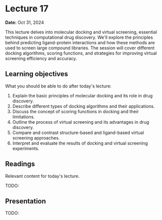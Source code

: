 # Lecture 17

**Date:** Oct 31, 2024

This lecture delves into molecular docking and virtual screening, essential techniques in computational drug discovery. We'll explore the principles behind predicting ligand-protein interactions and how these methods are used to screen large compound libraries. The session will cover different docking algorithms, scoring functions, and strategies for improving virtual screening efficiency and accuracy.

## Learning objectives

What you should be able to do after today's lecture:

1.  Explain the basic principles of molecular docking and its role in drug discovery.
2.  Describe different types of docking algorithms and their applications.
3.  Discuss the concept of scoring functions in docking and their limitations.
4.  Outline the process of virtual screening and its advantages in drug discovery.
5.  Compare and contrast structure-based and ligand-based virtual screening approaches.
6.  Interpret and evaluate the results of docking and virtual screening experiments.

## Readings

Relevant content for today's lecture.

TODO:

## Presentation

TODO:
